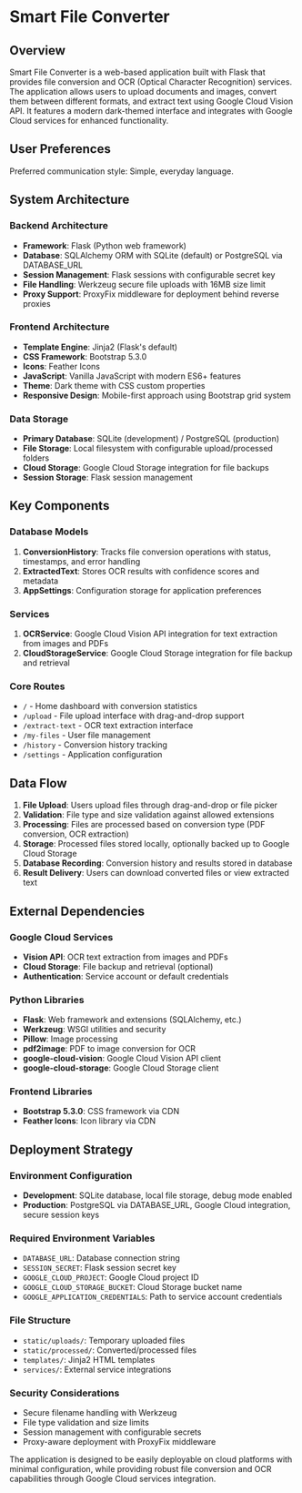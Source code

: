 # Smart File Converter

## Overview

Smart File Converter is a web-based application built with Flask that provides file conversion and OCR (Optical Character Recognition) services. The application allows users to upload documents and images, convert them between different formats, and extract text using Google Cloud Vision API. It features a modern dark-themed interface and integrates with Google Cloud services for enhanced functionality.

## User Preferences

Preferred communication style: Simple, everyday language.

## System Architecture

### Backend Architecture
- **Framework**: Flask (Python web framework)
- **Database**: SQLAlchemy ORM with SQLite (default) or PostgreSQL via DATABASE_URL
- **Session Management**: Flask sessions with configurable secret key
- **File Handling**: Werkzeug secure file uploads with 16MB size limit
- **Proxy Support**: ProxyFix middleware for deployment behind reverse proxies

### Frontend Architecture
- **Template Engine**: Jinja2 (Flask's default)
- **CSS Framework**: Bootstrap 5.3.0
- **Icons**: Feather Icons
- **JavaScript**: Vanilla JavaScript with modern ES6+ features
- **Theme**: Dark theme with CSS custom properties
- **Responsive Design**: Mobile-first approach using Bootstrap grid system

### Data Storage
- **Primary Database**: SQLite (development) / PostgreSQL (production)
- **File Storage**: Local filesystem with configurable upload/processed folders
- **Cloud Storage**: Google Cloud Storage integration for file backups
- **Session Storage**: Flask session management

## Key Components

### Database Models
1. **ConversionHistory**: Tracks file conversion operations with status, timestamps, and error handling
2. **ExtractedText**: Stores OCR results with confidence scores and metadata
3. **AppSettings**: Configuration storage for application preferences

### Services
1. **OCRService**: Google Cloud Vision API integration for text extraction from images and PDFs
2. **CloudStorageService**: Google Cloud Storage integration for file backup and retrieval

### Core Routes
- `/` - Home dashboard with conversion statistics
- `/upload` - File upload interface with drag-and-drop support
- `/extract-text` - OCR text extraction interface
- `/my-files` - User file management
- `/history` - Conversion history tracking
- `/settings` - Application configuration

## Data Flow

1. **File Upload**: Users upload files through drag-and-drop or file picker
2. **Validation**: File type and size validation against allowed extensions
3. **Processing**: Files are processed based on conversion type (PDF conversion, OCR extraction)
4. **Storage**: Processed files stored locally, optionally backed up to Google Cloud Storage
5. **Database Recording**: Conversion history and results stored in database
6. **Result Delivery**: Users can download converted files or view extracted text

## External Dependencies

### Google Cloud Services
- **Vision API**: OCR text extraction from images and PDFs
- **Cloud Storage**: File backup and retrieval (optional)
- **Authentication**: Service account or default credentials

### Python Libraries
- **Flask**: Web framework and extensions (SQLAlchemy, etc.)
- **Werkzeug**: WSGI utilities and security
- **Pillow**: Image processing
- **pdf2image**: PDF to image conversion for OCR
- **google-cloud-vision**: Google Cloud Vision API client
- **google-cloud-storage**: Google Cloud Storage client

### Frontend Libraries
- **Bootstrap 5.3.0**: CSS framework via CDN
- **Feather Icons**: Icon library via CDN

## Deployment Strategy

### Environment Configuration
- **Development**: SQLite database, local file storage, debug mode enabled
- **Production**: PostgreSQL via DATABASE_URL, Google Cloud integration, secure session keys

### Required Environment Variables
- `DATABASE_URL`: Database connection string
- `SESSION_SECRET`: Flask session secret key
- `GOOGLE_CLOUD_PROJECT`: Google Cloud project ID
- `GOOGLE_CLOUD_STORAGE_BUCKET`: Cloud Storage bucket name
- `GOOGLE_APPLICATION_CREDENTIALS`: Path to service account credentials

### File Structure
- `static/uploads/`: Temporary uploaded files
- `static/processed/`: Converted/processed files
- `templates/`: Jinja2 HTML templates
- `services/`: External service integrations

### Security Considerations
- Secure filename handling with Werkzeug
- File type validation and size limits
- Session management with configurable secrets
- Proxy-aware deployment with ProxyFix middleware

The application is designed to be easily deployable on cloud platforms with minimal configuration, while providing robust file conversion and OCR capabilities through Google Cloud services integration.